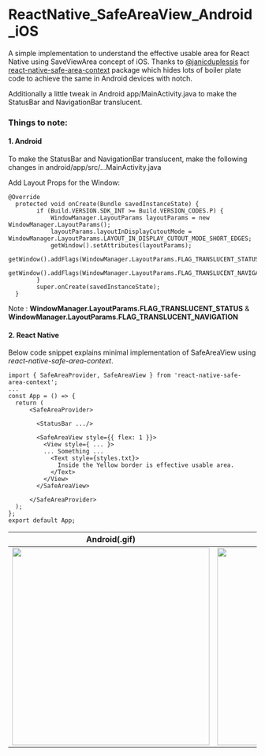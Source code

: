 # ReactNative_SafeAreaView_Android_iOS

A simple implementation to understand the effective usable area for React Native using SaveViewArea concept of iOS.
Thanks to [@janicduplessis](https://github.com/janicduplessis) for [react-native-safe-area-context](https://www.npmjs.com/package/react-native-safe-area-context) package which hides lots of boiler plate code to achieve the same in Android devices with notch.

Additionally a little tweak in Android app/MainActivity.java to make the StatusBar and NavigationBar translucent.

### Things to note:

#### 1. Android

To make the StatusBar and NavigationBar translucent, make the following changes in android/app/src/...MainActivity.java

Add Layout Props for the Window:

```
@Override
  protected void onCreate(Bundle savedInstanceState) {
        if (Build.VERSION.SDK_INT >= Build.VERSION_CODES.P) {
            WindowManager.LayoutParams layoutParams = new WindowManager.LayoutParams();
            layoutParams.layoutInDisplayCutoutMode = WindowManager.LayoutParams.LAYOUT_IN_DISPLAY_CUTOUT_MODE_SHORT_EDGES;
            getWindow().setAttributes(layoutParams);
            getWindow().addFlags(WindowManager.LayoutParams.FLAG_TRANSLUCENT_STATUS);
            getWindow().addFlags(WindowManager.LayoutParams.FLAG_TRANSLUCENT_NAVIGATION);
        }
        super.onCreate(savedInstanceState);
  }
```

Note : **WindowManager.LayoutParams.FLAG_TRANSLUCENT_STATUS** & **WindowManager.LayoutParams.FLAG_TRANSLUCENT_NAVIGATION**

#### 2. React Native

Below code snippet explains minimal implementation of SafeAreaView using _react-native-safe-area-context_.

```
import { SafeAreaProvider, SafeAreaView } from 'react-native-safe-area-context';
...
const App = () => {
  return (
      <SafeAreaProvider>

        <StatusBar .../>

        <SafeAreaView style={{ flex: 1 }}>
          <View style={ ... }>
          ... Something ...
            <Text style={styles.txt}>
              Inside the Yellow border is effective usable area.
            </Text>
          </View>
        </SafeAreaView>

      </SafeAreaProvider>
  );
};
export default App;
```

| Android(.gif)                                            |                      iOS(.gif)                       |
| -------------------------------------------------------- | :--------------------------------------------------: |
| <img src="androidrotation.gif" width="400" height="400"> | <img src="iosrotation.gif" width="400" height="400"> |
